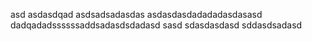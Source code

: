 asd
asdasdqad
asdsadsadasdas
asdasdasdadadadasdasasd
dadqadadssssssaddsadasdsdadasd
sasd
sdasdasdasd
sddasdsadasd
